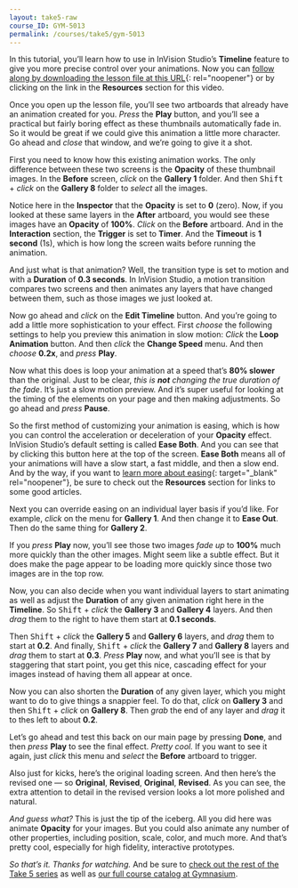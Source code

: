 ```yaml
---
layout: take5-raw
course_ID: GYM-5013
permalink: /courses/take5/gym-5013
---
```


In this tutorial, you’ll learn how to use in InVision Studio’s **Timeline** feature to give you more precise control over your animations. Now you can [follow along by downloading the lesson file at this URL][1]{: rel="noopener"} or by clicking on the link in the **Resources** section for this video.

Once you open up the lesson file, you’ll see two artboards that already have an animation created for you. *Press* the **Play** button, and you’ll see a practical but fairly boring effect as these thumbnails automatically fade in. So it would be great if we could give this animation a little more character. Go ahead and *close* that window, and we’re going to give it a shot.

First you need to know how this existing animation works. The only difference between these two screens is the **Opacity** of these thumbnail images. In the **Before** screen, *click* on the **Gallery 1** folder. And then <kbd>Shift</kbd> + *click* on the **Gallery 8** folder to *select* all the images.

Notice here in the **Inspector** that the **Opacity** is set to **0** (zero). Now, if you looked at these same layers in the **After** artboard, you would see these images have an **Opacity** of **100%**. *Click* on the **Before** artboard. And in the **Interaction** section, the **Trigger** is set to **Timer**. And the **Timeout** is **1 second** (1s), which is how long the screen waits before running the animation.

And just what is that animation? Well, the transition type is set to motion and with a **Duration** of **0.3 seconds**. In InVision Studio, a motion transition compares two screens and then animates any layers that have changed between them, such as those images we just looked at.

Now go ahead and *click* on the **Edit Timeline** button. And you’re going to add a little more sophistication to your effect. First *choose* the following settings to help you preview this animation in slow motion: *Click* the **Loop Animation** button. And then *click* the **Change Speed** menu. And then *choose* **0.2x**, and *press* **Play**.

Now what this does is loop your animation at a speed that’s **80% slower** than the original. Just to be clear, *this is **not** changing the true duration of the fade*. It’s just a slow motion preview. And it’s super useful for looking at the timing of the elements on your page and then making adjustments. So go ahead and *press* **Pause**.

So the first method of customizing your animation is easing, which is how you can control the acceleration or deceleration of your **Opacity** effect. InVision Studio’s default setting is called **Ease Both**. And you can see that by clicking this button here at the top of the screen. **Ease Both** means all of your animations will have a slow start, a fast middle, and then a slow end. And by the way, if you want to [learn more about easing][2]{: target="_blank" rel="noopener"}, be sure to check out the **Resources** section for links to some good articles.

Next you can override easing on an individual layer basis if you’d like. For example, *click* on the menu for **Gallery 1**. And then change it to **Ease Out**. Then do the same thing for **Gallery 2**.

If you *press* **Play** now, you’ll see those two images *fade up* to **100%** much more quickly than the other images. Might seem like a subtle effect. But it does make the page appear to be loading more quickly since those two images are in the top row.

Now, you can also decide when you want individual layers to start animating as well as adjust the **Duration** of any given animation right here in the **Timeline**. So <kbd>Shift</kbd> + *click* the **Gallery 3** and **Gallery 4** layers. And then *drag* them to the right to have them start at **0.1 seconds**.

Then <kbd>Shift</kbd> + *click* the **Gallery 5** and **Gallery 6** layers, and *drag* them to start at **0.2**. And finally, <kbd>Shift</kbd> + *click* the **Gallery 7** and **Gallery 8** layers and *drag* them to start at **0.3**. *Press* **Play** now, and what you’ll see is that by staggering that start point, you get this nice, cascading effect for your images instead of having them all appear at once.

Now you can also shorten the **Duration** of any given layer, which you might want to do to give things a snappier feel. To do that, *click* on **Gallery 3** and then <kbd>Shift</kbd> + *click* on **Gallery 8**. Then *grab* the end of any layer and *drag* it to thes left to about **0.2**.

Let’s go ahead and test this back on our main page by pressing **Done**, and then *press* **Play** to see the final effect. *Pretty cool.* If you want to see it again, just *click* this menu and *select* the **Before** artboard to trigger.

Also just for kicks, here’s the original loading screen. And then here’s the revised one — so **Original**, **Revised**, **Original**, **Revised**. As you can see, the extra attention to detail in the revised version looks a lot more polished and natural.

*And guess what?* This is just the tip of the iceberg. All you did here was animate **Opacity** for your images. But you could also animate any number of other properties, including position, scale, color, and much more. And that’s pretty cool, especially for high fidelity, interactive prototypes.

*So that’s it. Thanks for watching.* And be sure to [check out the rest of the Take 5 series][3] as well as [our full course catalog at Gymnasium][4].

[1]: https://gymnasium.github.io/take5/gym-5013.zip
[2]: https://developers.google.com/web/fundamentals/design-and-ux/animations/the-basics-of-easing
[3]: https://thegymnasium.com/courses/take5
[4]: https://thegymnasium.com/courses
